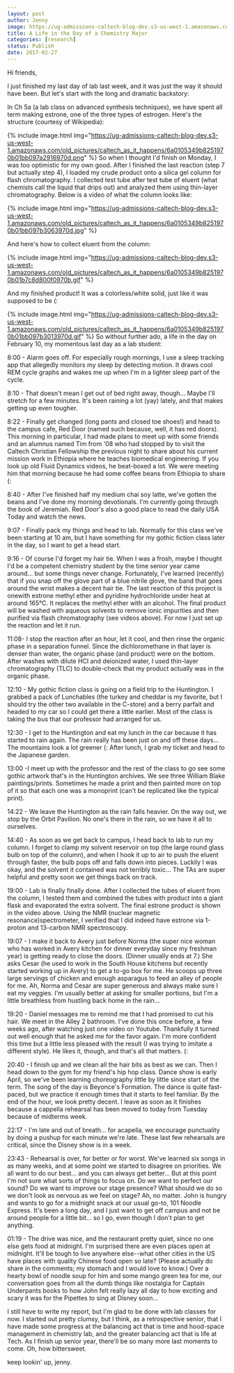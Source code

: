 ```yaml
---
layout: post
author: Jenny
image: https://ug-admissions-caltech-blog-dev.s3-us-west-1.amazonaws.com/old_pictures/caltech_as_it_happens/6a0105349b8251970b01b7c8d6fdd7970b.png
title: A Life in the Day of a Chemistry Major
categories: [research]
status: Publish
date: 2017-02-27
---
```



Hi friends,

I just finished my last day of lab last week, and it was just the way it should have been. But let's start with the long and dramatic backstory:

In Ch 5a (a lab class on advanced synthesis techniques), we have spent all term making estrone, one of the three types of estrogen. Here's the structure (courtesy of Wikipedia):

{% include image.html img="https://ug-admissions-caltech-blog-dev.s3-us-west-1.amazonaws.com/old_pictures/caltech_as_it_happens/6a0105349b8251970b01bb097a2916970d.png" %}
So when I thought I'd finish on Monday, I was too optimistic for my own good. After I finished the last reaction (step 7 but actually step 4), I loaded my crude product onto a silica gel column for flash chromatography. I collected test tube after test tube of eluent (what chemists call the liquid that drips out) and analyzed them using thin-layer chromatography. Below is a video of what the column looks like:


{% include image.html img="https://ug-admissions-caltech-blog-dev.s3-us-west-1.amazonaws.com/old_pictures/caltech_as_it_happens/6a0105349b8251970b01bb097b3063970d.jpg" %}
<div style="text-align: left;">And here's how to collect eluent from the column:


{% include image.html img="https://ug-admissions-caltech-blog-dev.s3-us-west-1.amazonaws.com/old_pictures/caltech_as_it_happens/6a0105349b8251970b01b7c8d800f0970b.gif" %}
<div style="text-align: left;">And my finished product! It was a colorless/white solid, just like it was supposed to be (:
<div style="text-align: left;">


{% include image.html img="https://ug-admissions-caltech-blog-dev.s3-us-west-1.amazonaws.com/old_pictures/caltech_as_it_happens/6a0105349b8251970b01bb097b3013970d.gif" %}
So without further ado, a life in the day on February 10, my momentous last day as a lab student:

8:00 - Alarm goes off. For especially rough mornings, I use a sleep tracking app that allegedly monitors my sleep by detecting motion. It draws cool REM cycle graphs and wakes me up when I'm in a lighter sleep part of the cycle.

8:10 - That doesn't mean I get out of bed right away, though... Maybe I'll stretch for a few minutes. It's been raining a lot (yay) lately, and that makes getting up even tougher.

8:22 - Finally get changed (long pants and closed toe shoes!) and head to the campus cafe, Red Door (named such because, well, it has red doors). This morning in particular, I had made plans to meet up with some friends and an alumnus named Tim from '08 who had stopped by to visit the Caltech Christian Fellowship the previous night to share about his current mission work in Ethiopia where he teaches biomedical engineering. If you look up old Fluid Dynamics videos, he beat-boxed a lot. We were meeting him that morning because he had some coffee beans from Ethiopia to share (:

8:40 - After I've finished half my medium chai soy latte, we've gotten the beans and I've done my morning devotionals. I'm currently going through the book of Jeremiah. Red Door's also a good place to read the daily USA Today and watch the news.

9:07 - Finally pack my things and head to lab. Normally for this class we've been starting at 10 am, but I have something for my gothic fiction class later in the day, so I want to get a head start.

9:16 - Of course I'd forget my hair tie. When I was a frosh, maybe I thought I'd be a competent chemistry student by the time senior year came around... but some things never change. Fortunately, I've learned (recently) that if you snap off the glove part of a blue nitrile glove, the band that goes around the wrist makes a decent hair tie. The last reaction of this project is onewith estrone methyl ether and pyridine hydrochloride under heat at around 165°C. It replaces the methyl ether with an alcohol. The final product will be washed with aqueous solvents to remove ionic impurities and then purified via flash chromatography (see videos above). For now I just set up the reaction and let it run.

11:08- I stop the reaction after an hour, let it cool, and then rinse the organic phase in a separation funnel. Since the dichloromethane in that layer is denser than water, the organic phase (and product) were on the bottom. After washes with dilute HCl and deionized water, I used thin-layer chromatography (TLC) to double-check that my product actually was in the organic phase.

12:10 - My gothic fiction class is going on a field trip to the Huntington. I grabbed a pack of Lunchables (the turkey and cheddar is my favorite, but I should try the other two available in the C-store) and a berry parfait and headed to my car so I could get there a little earlier. Most of the class is taking the bus that our professor had arranged for us.

12:30 - I get to the Huntington and eat my lunch in the car because it has started to rain again. The rain really has been just on and off these days... The mountains look a lot greener (: After lunch, I grab my ticket and head to the Japanese garden.

13:00 -I meet up with the professor and the rest of the class to go see some gothic artwork that's in the Huntington archives. We see three William Blake paintings/prints. Sometimes he made a print and then painted more on top of it so that each one was a monoprint (can't be replicated like the typical print).

14:22 - We leave the Huntington as the rain falls heavier. On the way out, we stop by the Orbit Pavilion. No one's there in the rain, so we have it all to ourselves.

14:40 - As soon as we get back to campus, I head back to lab to run my column. I forget to clamp my solvent reservoir on top (the large round glass bulb on top of the column), and when I hook it up to air to push the eluent through faster, the bulb pops off and falls down into pieces. Luckily I was okay, and the solvent it contained was not terribly toxic... The TAs are super helpful and pretty soon we get things back on track.

19:00 - Lab is finally finally done. After I collected the tubes of eluent from the column, I tested them and combined the tubes with product into a giant flask and evaporated the extra solvent. The final estrone product is shown in the video above. Using the NMR (nuclear magnetic resonance)spectrometer, I verified that I did indeed have estrone via 1-proton and 13-carbon NMR spectroscopy.

19:07 - I make it back to Avery just before Norma (the super nice woman who has worked in Avery kitchen for dinner everyday since my freshman year) is getting ready to close the doors. (Dinner usually ends at 7.) She asks Cesar (he used to work in the South House kitchens but recently started working up in Avery) to get a to-go box for me. He scoops up three large servings of chicken and enough asparagus to feed an alley of people for me. Ah, Norma and Cesar are super generous and always make sure I eat my veggies. I'm usually better at asking for smaller portions, but I'm a little breathless from hustling back home in the rain...

19:20 - Daniel messages me to remind me that I had promised to cut his hair. We meet in the Alley 2 bathroom. I've done this once before, a few weeks ago, after watching just one video on Youtube. Thankfully it turned out well enough that he asked me for the favor again. I'm more confident this time but a little less pleased with the result (I was trying to imitate a different style). He likes it, though, and that's all that matters. (:

20:40 - I finish up and we clean all the hair bits as best as we can. Then I head down to the gym for my friend's hip hop class. Dance show is early April, so we've been learning choreography little by little since start of the term. The song of the day is Beyonce's Formation. The dance is quite fast-paced, but we practice it enough times that it starts to feel familiar. By the end of the hour, we look pretty decent. I leave as soon as it finishes because a cappella rehearsal has been moved to today from Tuesday because of midterms week.

22:17 - I'm late and out of breath... for acapella, we encourage punctuality by doing a pushup for each minute we're late. These last few rehearsals are critical, since the Disney show is in a week.

23:43 - Rehearsal is over, for better or for worst. We've learned six songs in as many weeks, and at some point we started to disagree on priorities. We all want to do our best... and you can always get better... But at this point I'm not sure what sorts of things to focus on. Do we want to perfect our sound? Do we want to improve our stage presence? What should we do so we don't look as nervous as we feel on stage? Ah, no matter. John is hungry and wants to go for a midnight snack at our usual go-to, 101 Noodle Express. It's been a long day, and I just want to get off campus and not be around people for a little bit... so I go, even though I don't plan to get anything.

01:19 - The drive was nice, and the restaurant pretty quiet, since no one else gets food at midnight. I'm surprised there are even places open at midnight. It'll be tough to live anywhere else--what other cities in the US have places with quality Chinese food open so late? (Please actually do share in the comments; my stomach and I would love to know.) Over a hearty bowl of noodle soup for him and some mango green tea for me, our conversation goes from all the dumb things like nostalgia for Captain Underpants books to how John felt really lazy all day to how exciting and scary it was for the Pipettes to sing at Disney soon...

I still have to write my report, but I'm glad to be done with lab classes for now. I started out pretty clumsy, but I think, as a retrospective senior, that I have made some progress at the balancing act that is time and hood-space management in chemistry lab, and the greater balancing act that is life at Tech. As I finish up senior year, there'll be so many more last moments to come. Oh, how bittersweet.

keep lookin' up,
jenny.

